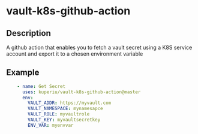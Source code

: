 # vault-k8s-github-action

## Description
A github action that enables you to fetch a vault secret using a K8S service account and export it to a chosen environment variable

## Example
```yaml
    - name: Get Secret
      uses: kuperiu/vault-k8s-github-action@master
      env:
        VAULT_ADDR: https://myvault.com
        VAULT_NAMESPACE: mynamesapce
        VAULT_ROLE: myvaultrole
        VAULT_KEY: myvaultsecretkey
        ENV_VAR: myenvvar
```
